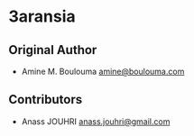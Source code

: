 # 3aransia

## Original Author

- Amine M. Boulouma <amine@boulouma.com>

## Contributors

- Anass JOUHRI <anass.jouhri@gmail.com>